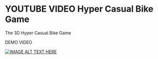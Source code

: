 # YOUTUBE VIDEO Hyper Casual Bike Game
The 3D Hyper Casual Bike Game

DEMO VIDEO


[![IMAGE ALT TEXT HERE](https://img.youtube.com/vi/Ez2OWFT3F2w/0.jpg)](https://www.youtube.com/shorts/Ez2OWFT3F2w)

